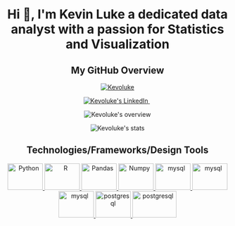 <h1 align="center">Hi 👋, I'm Kevin Luke a dedicated data analyst with a passion for Statistics and Visualization </h1>

<!--
**Kevoluke/Kevoluke** is a ✨ _special_ ✨ repository because its `README.md` (this file) appears on your GitHub profile.

Here are some ideas to get you started:

- 🔭 I’m currently working on ...
- 🌱 I’m currently learning ...
- 👯 I’m looking to collaborate on ...
- 🤔 I’m looking for help with ...
- 💬 Ask me about ...
- 📫 How to reach me: ...
- 😄 Pronouns: ...
- ⚡ Fun fact: ...
-->

<h2 align="center">My GitHub Overview</h2>

<p align="center"> <a href="https://github.com/ryo-ma/github-profile-trophy"><img src="https://github-profile-trophy.vercel.app/?username=Kevoluke&theme=juicyfresh&no-frame=true" alt="Kevoluke" /></a> </p>

<!-- SOCIALS -->
<p align="center"> 
  <!-- LinkedIn -->
  <a href="https://www.linkedin.com/in/kevin-luke-14885663" target="blank"><img src="https://img.shields.io/badge/LinkedIn-0077B5?style=for-the-badge&logo=linkedin&logoColor=white" alt="Kevoluke's LinkedIn" />
  </a> 
  <span>&nbsp;</span>
</p>
<!-- [![GitHub Streak](https://streak-stats.demolab.com/?user=Kevoluke&theme=radical&hide_border=true)](https://git.io/streak-stats)
 -->
<p align="center"> 
  <img src="https://github-readme-stats.vercel.app/api?username=Kevoluke&show_icons=true&locale=en&theme=aura_dark&hide_border=true" alt="Kevoluke's overview" />
</p> 
  
<p align="center"> 
  <img src="https://streak-stats.demolab.com/?user=Kevoluke&theme=radical&hide_border=true" alt="Kevoluke's stats" />
</p>

<h2 align="center">Technologies/Frameworks/Design Tools</h2>

<p style="margin-top:10px" align="center">   
  <a href="https://www.python.org/" target="_blank" rel="noreferrer"> 
    <img src="https://img.shields.io/badge/Python-FFD43B?style=for-the-badge&logo=python&logoColor=blue" alt="Python" width="80" height="60" />
  </a>  
  <a href="https://www.r-project.org/" target="_blank" rel="noreferrer"> 
    <img src="https://img.shields.io/badge/R-276DC3?style=for-the-badge&logo=r&logoColor=white" alt="R" width="80" height="60" />
  </a> 
  <a href="https://pandas.pydata.org/" target="_blank" rel="noreferrer"> 
    <img src="https://img.shields.io/badge/Pandas-2C2D72?style=for-the-badge&logo=pandas&logoColor=white" alt="Pandas" width="80" height="60" />
  </a>
  <a href="https://numpy.org/" target="_blank" rel="noreferrer"> 
    <img src="https://img.shields.io/badge/Numpy-777BB4?style=for-the-badge&logo=numpy&logoColor=white" alt="Numpy" width="80" height="60" />
  </a>
  <a href="https://www.microsoft.com/en-us/power-platform/products/power-bi" target="_blank" rel="noreferrer"> 
    <img src="https://img.shields.io/badge/PowerBI-F2C811?style=for-the-badge&logo=Power%20BI&logoColor=white" alt="mysql" width="80" height="60" />          
  </a>
  <a href="https://www.tableau.com/" target="_blank" rel="noreferrer"> 
    <img src="https://img.shields.io/badge/Tableau-E97627?style=for-the-badge&logo=Tableau&logoColor=white" alt="mysql" width="80" height="60" />          
  </a>
  <a href="https://www.mysql.com" target="_blank" rel="noreferrer"> 
    <img src="https://cdn.jsdelivr.net/gh/devicons/devicon/icons/mysql/mysql-original.svg" alt="mysql" width="80" height="60" />          
  </a>
  <a href="https://www.postgresql.org" target="_blank" rel="noreferrer"> 
    <img src="https://cdn.jsdelivr.net/gh/devicons/devicon/icons/postgresql/postgresql-original.svg" alt="postgresql" width="80" height="60" />          
  </a> 
  <a href="https://www.microsoft.com/en-us/microsoft-365/excel" target="_blank" rel="noreferrer"> 
    <img src="https://img.shields.io/badge/Microsoft_Excel-217346?style=for-the-badge&logo=microsoft-excel&logoColor=white" alt="postgresql" width="100" height="60" />          
  </a> 
</p>  
            
          
<!-- END -->
